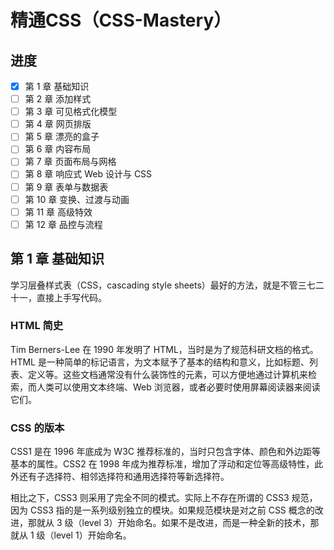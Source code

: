 # 精通CSS（CSS-Mastery）

## 进度

- [x] 第 1 章 基础知识
- [ ] 第 2 章 添加样式
- [ ] 第 3 章 可见格式化模型
- [ ] 第 4 章 网页排版
- [ ] 第 5 章 漂亮的盒子
- [ ] 第 6 章 内容布局
- [ ] 第 7 章 页面布局与网格
- [ ] 第 8 章 响应式 Web 设计与 CSS
- [ ] 第 9 章 表单与数据表
- [ ] 第 10 章 变换、过渡与动画
- [ ] 第 11 章 高级特效
- [ ] 第 12 章 品控与流程

## 第 1 章 基础知识

学习层叠样式表（CSS，cascading style sheets）最好的方法，就是不管三七二十一，直接上手写代码。

### HTML 简史

Tim Berners-Lee 在 1990 年发明了 HTML，当时是为了规范科研文档的格式。HTML 是一种简单的标记语言，为文本赋予了基本的结构和意义，比如标题、列表、定义等。这些文档通常没有什么装饰性的元素，可以方便地通过计算机来检索，而人类可以使用文本终端、Web 浏览器，或者必要时使用屏幕阅读器来阅读它们。

### CSS 的版本

CSS1 是在 1996 年底成为 W3C 推荐标准的，当时只包含字体、颜色和外边距等基本的属性。CSS2 在 1998 年成为推荐标准，增加了浮动和定位等高级特性，此外还有子选择符、相邻选择符和通用选择符等新选择符。

相比之下，CSS3 则采用了完全不同的模式。实际上不存在所谓的 CSS3 规范，因为 CSS3 指的是一系列级别独立的模块。如果规范模块是对之前 CSS 概念的改进，那就从 3 级（level 3）开始命名。如果不是改进，而是一种全新的技术，那就从 1 级（level 1）开始命名。
